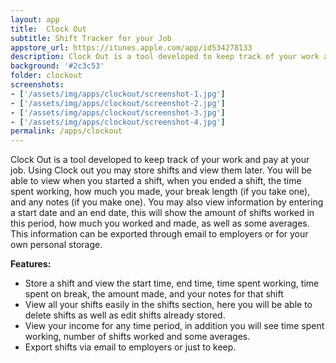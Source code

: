 ```yaml
---
layout: app
title:  Clock Out
subtitle: Shift Tracker for your Job
appstore_url: https://itunes.apple.com/app/id534278133
description: Clock Out is a tool developed to keep track of your work and pay at your job. Using Clock out you may store shifts and view them later...
background: '#2c3c53'
folder: clockout
screenshots:
- ['/assets/img/apps/clockout/screenshot-1.jpg']
- ['/assets/img/apps/clockout/screenshot-2.jpg']
- ['/assets/img/apps/clockout/screenshot-3.jpg']
- ['/assets/img/apps/clockout/screenshot-4.jpg']
permalink: /apps/clockout
---
```

Clock Out is a tool developed to keep track of your work and pay at your job. Using Clock out you may store shifts and view them later. You will be able to view when you started a shift, when you ended a shift, the time spent working, how much you made, your break length (if you take one), and any notes (if you make one). You may also view information by entering a start date and an end date, this will show the amount of shifts worked in this period, how much you worked and made, as well as some averages. This information can be exported through email to employers or for your own personal storage.

**Features:**

* Store a shift and view the start time, end time, time spent working, time spent on break, the amount made, and your notes for that shift
* View all your shifts easily in the shifts section, here you will be able to delete shifts as well as edit shifts already stored.
* View your income for any time period, in addition you will see time spent working, number of shifts worked and some averages.
* Export shifts via email to employers or just to keep.
